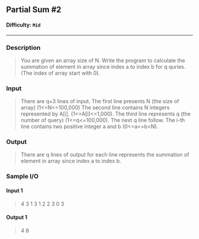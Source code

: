 ## Partial Sum #2
#### Difficulty: `Mid`
- - -
### Description
> You are given an array size of N. Write the program to calculate the summation of element in array since index a to index b for q quries. (The index of array start with 0).

### Input
>There are q+3 lines of input.
The first line presents N (the size of array) (1<=N<=100,000)
The second line contains N integers represented by A[i]. (1<=A[i]<=1,000).
The third line represents q (the number of query) (1<=q<=100,000).
The next q line follow. The i-th line contains two positive integer a and b (0<=a<=b<N).

### Output
>There are q lines of output for each line represents the summation of element in array since index a to index b.

### Sample I/O
#### Input 1
> 4
3 1 3 1
2
2 3
0 3

#### Output 1
>4
8



